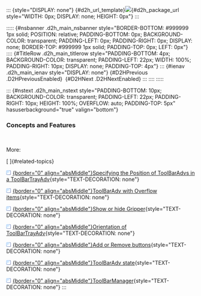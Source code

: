 ::: {style="DISPLAY: none"}
[](ms-xhelp:///?Id=d2h_url_template){#d2h_url_template}![](!package_url!){#d2h_package_url style="WIDTH: 0px; DISPLAY: none; HEIGHT: 0px"}
:::

::::: {#nsbanner .d2h_main_nsbanner style="BORDER-BOTTOM: #999999 1px solid; POSITION: relative; PADDING-BOTTOM: 0px; BACKGROUND-COLOR: transparent; PADDING-LEFT: 0px; PADDING-RIGHT: 0px; DISPLAY: none; BORDER-TOP: #999999 1px solid; PADDING-TOP: 0px; LEFT: 0px"}
:::: {#TitleRow .d2h_main_titlerow style="PADDING-BOTTOM: 4px; BACKGROUND-COLOR: transparent; PADDING-LEFT: 22px; WIDTH: 100%; PADDING-RIGHT: 10px; DISPLAY: none; PADDING-TOP: 4px"}
::: {#ienav .d2h_main_ienav style="DISPLAY: none"}
[](ms-xhelp:///?Id=79c3f0f8-3982-4c8d-bef9-d5e7e409e3e4){#D2HPrevious .D2HPreviousEnabled}  [](ms-xhelp:///?Id=05059577-3a67-4058-a59f-532b4afcab77){#D2HNext .D2HNextEnabled}
:::
::::
:::::

::: {#nstext .d2h_main_nstext style="PADDING-BOTTOM: 10px; BACKGROUND-COLOR: transparent; PADDING-LEFT: 22px; PADDING-RIGHT: 10px; HEIGHT: 100%; OVERFLOW: auto; PADDING-TOP: 5px" hasuserbackground="true" valign="bottom"}
### Concepts and Features

 

More:

[ ]{#related-topics}

[![](../button.gif){border="0" align="absMiddle"}Specifying the Position of ToolBarAdvs in a ToolBarTrayAdv](ms-xhelp:///?Id=6ac75375-9f5b-4590-99fc-8b3b5d8dd50f){style="TEXT-DECORATION: none"}

[![](../button.gif){border="0" align="absMiddle"}ToolBarAdv with Overflow items](ms-xhelp:///?Id=abffa5f3-c1c4-4f43-9e6a-f903147e8352){style="TEXT-DECORATION: none"}

[![](../button.gif){border="0" align="absMiddle"}Show or hide Gripper](ms-xhelp:///?Id=1519ad59-9b11-4a39-9b95-adc26a2afc0b){style="TEXT-DECORATION: none"}

[![](../button.gif){border="0" align="absMiddle"}Orientation of ToolBarTrayAdv](ms-xhelp:///?Id=34d34731-a3d4-4301-a639-3f3bfc87847c){style="TEXT-DECORATION: none"}

[![](../button.gif){border="0" align="absMiddle"}Add or Remove buttons](ms-xhelp:///?Id=272f102a-8f81-4c28-b0eb-3201bc7e1b5e){style="TEXT-DECORATION: none"}

[![](../button.gif){border="0" align="absMiddle"}ToolBarAdv state](ms-xhelp:///?Id=051f9857-9778-4f72-a26f-db12cf1fbbbe){style="TEXT-DECORATION: none"}

[![](../button.gif){border="0" align="absMiddle"}ToolBarManager](ms-xhelp:///?Id=f29f3569-c02b-4890-9381-e56a92380a1a){style="TEXT-DECORATION: none"}
:::

